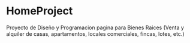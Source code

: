 # HomeProject
Proyecto de Diseño y Programacion pagina para Bienes Raices (Venta y alquiler de casas, apartamentos, locales comerciales, fincas, lotes, etc.)
